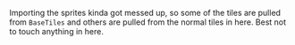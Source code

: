 Importing the sprites kinda got messed up, so some of the tiles are pulled from `BaseTiles` and others are pulled from the normal tiles in here. Best not to touch anything in here.
